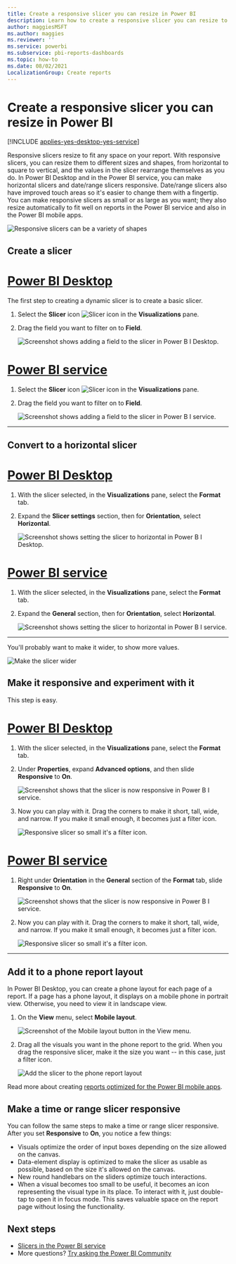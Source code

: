 ```yaml
---
title: Create a responsive slicer you can resize in Power BI
description: Learn how to create a responsive slicer you can resize to fit your report
author: maggiesMSFT
ms.author: maggies
ms.reviewer: ''
ms.service: powerbi
ms.subservice: pbi-reports-dashboards
ms.topic: how-to
ms.date: 08/02/2021
LocalizationGroup: Create reports
---
```

# Create a responsive slicer you can resize in Power BI

[!INCLUDE [applies-yes-desktop-yes-service](../includes/applies-yes-desktop-yes-service.md)]

Responsive slicers resize to fit any space on your report. With responsive slicers, you can resize them to different sizes and shapes, from horizontal to square to vertical, and the values in the slicer rearrange themselves as you do. In Power BI Desktop and in the Power BI service, you can make horizontal slicers and date/range slicers responsive. Date/range slicers also have improved touch areas so it's easier to change them with a fingertip. You can make responsive slicers as small or as large as you want; they also resize automatically to fit well on reports in the Power BI service and also in the Power BI mobile apps. 

![Responsive slicers can be a variety of shapes](media/power-bi-slicer-filter-responsive/power-bi-slicer-filter-responsive-0-slicer.gif)

## Create a slicer

# [Power BI Desktop](#tab/powerbi-desktop)
The first step to creating a dynamic slicer is to create a basic slicer. 

1. Select the **Slicer** icon ![Slicer icon](media/power-bi-slicer-filter-responsive/power-bi-slicer-filter-responsive-0-slicer-icon.png) in the **Visualizations** pane.
2. Drag the field you want to filter on to **Field**.

    ![Screenshot shows adding a field to the slicer in Power B I Desktop.](media/power-bi-slicer-filter-responsive/power-bi-slicer-filter-responsive-1-create.png)

# [Power BI service](#tab/powerbi-service)
1. Select the **Slicer** icon ![Slicer icon](media/power-bi-slicer-filter-responsive/power-bi-slicer-filter-responsive-0-slicer-icon.png) in the **Visualizations** pane.
2. Drag the field you want to filter on to **Field**.

    ![Screenshot shows adding a field to the slicer in Power B I service.](media/power-bi-slicer-filter-responsive/power-bi-service-slicer-filter-responsive-create.png)

---

## Convert to a horizontal slicer

# [Power BI Desktop](#tab/powerbi-desktop)
1. With the slicer selected, in the **Visualizations** pane, select the **Format** tab.
2. Expand the **Slicer settings** section, then for **Orientation**, select **Horizontal**.

    ![Screenshot shows setting the slicer to horizontal in Power B I Desktop.](media/power-bi-slicer-filter-responsive/power-bi-slicer-filter-responsive-2-horizontal.png)

# [Power BI service](#tab/powerbi-service)
1. With the slicer selected, in the **Visualizations** pane, select the **Format** tab.
2. Expand the **General** section, then for **Orientation**, select **Horizontal**.

    ![Screenshot shows setting the slicer to horizontal in Power B I service.](media/power-bi-slicer-filter-responsive/power-bi-service-slicer-filter-responsive-horizontal.png) 

---

You'll probably want to make it wider, to show more values.

![Make the slicer wider](media/power-bi-slicer-filter-responsive/power-bi-slicer-filter-responsive-3-wider.png)

## Make it responsive and experiment with it

This step is easy. 

# [Power BI Desktop](#tab/powerbi-desktop)
1. With the slicer selected, in the **Visualizations** pane, select the **Format** tab.

1. Under **Properties**, expand **Advanced options**, and then slide **Responsive** to **On**.  

    ![Screenshot shows that the slicer is now responsive in Power B I service.](media/power-bi-slicer-filter-responsive/power-bi-slicer-filter-responsive-4-responsive-on.png)

1. Now you can play with it. Drag the corners to make it short, tall, wide, and narrow. If you make it small enough, it becomes just a filter icon.

    ![Responsive slicer so small it's a filter icon.](media/power-bi-slicer-filter-responsive/power-bi-slicer-filter-responsive-5-mini-icon.png)

# [Power BI service](#tab/powerbi-service)
1. Right under **Orientation** in the **General** section of the **Format** tab, slide **Responsive** to **On**.  

    ![Screenshot shows that the slicer is now responsive in Power B I service.](media/power-bi-slicer-filter-responsive/power-bi-service-slicer-filter-responsive-responsive.png)

1. Now you can play with it. Drag the corners to make it short, tall, wide, and narrow. If you make it small enough, it becomes just a filter icon.

    ![Responsive slicer so small it's a filter icon.](media/power-bi-slicer-filter-responsive/power-bi-slicer-filter-responsive-5-mini-icon.png)

---

## Add it to a phone report layout

In Power BI Desktop, you can create a phone layout for each page of a report. If a page has a phone layout, it displays on a mobile phone in portrait view. Otherwise, you need to view it in landscape view. 

1. On the **View** menu, select **Mobile layout**.

     ![Screenshot of the Mobile layout button in the View menu.](media/power-bi-slicer-filter-responsive/power-bi-slicer-filter-responsive-6-phone-layout-button.png)
    
1. Drag all the visuals you want in the phone report to the grid. When you drag the responsive slicer, make it the size you want -- in this case, just a filter icon.

    ![Add the slicer to the phone report layout](media/power-bi-slicer-filter-responsive/power-bi-slicer-filter-responsive-7-phone-slicer-icon.png)

Read more about creating [reports optimized for the Power BI mobile apps](power-bi-create-mobile-optimized-report-about.md).

## Make a time or range slicer responsive

You can follow the same steps to make a time or range slicer responsive. After you set **Responsive** to **On**, you notice a few things:

- Visuals optimize the order of input boxes depending on the size allowed on the canvas. 
- Data-element display is optimized to make the slicer as usable as possible, based on the size it's allowed on the canvas. 
- New round handlebars on the sliders optimize touch interactions. 
- When a visual becomes too small to be useful, it becomes an icon representing the visual type in its place. To interact with it, just double-tap to open it in focus mode. This saves valuable space on the report page without losing the functionality.

## Next steps

- [Slicers in the Power BI service](../visuals/power-bi-visualization-slicers.md)
- More questions? [Try asking the Power BI Community](https://community.powerbi.com/)